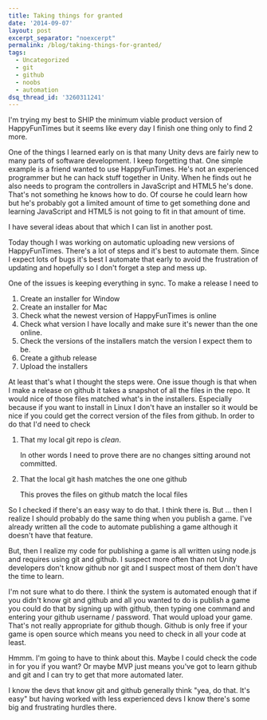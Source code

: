 ```yaml
---
title: Taking things for granted
date: '2014-09-07'
layout: post
excerpt_separator: "noexcerpt"
permalink: /blog/taking-things-for-granted/
tags:
  - Uncategorized
  - git
  - github
  - noobs
  - automation
dsq_thread_id: '3260311241'
---
```

I'm trying my best to SHIP the minimum viable product version of HappyFunTimes
but it seems like every day I finish one thing only to find 2 more.

One of the things I learned early on is that many Unity devs are fairly new to
many parts of software development. I keep forgetting that. One simple example
is a friend wanted to use HappyFunTimes. He's not an experienced programmer but
he can hack stuff together in Unity. When he finds out he also needs to program
the controllers in JavaScript and HTML5 he's done. That's not something he
knows how to do. Of course he could learn how but he's probably got a limited
amount of time to get something done and learning JavaScript and HTML5 is not
going to fit in that amount of time.

I have several ideas about that which I can list in another post.

Today though I was working on automatic uploading new versions of
HappyFunTimes. There's a lot of steps and it's best to automate them. Since I
expect lots of bugs it's best I automate that early to avoid the frustration of
updating and hopefully so I don't forget a step and mess up.

One of the issues is keeping everything in sync. To make a release I need to

<ol>
<li>Create an installer for Window</li>
<li>Create an installer for Mac</li>
<li>Check what the newest version of HappyFunTimes is online</li>
<li>Check what version I have locally and make sure it's newer than the one online.</li>
<li>Check the versions of the installers match the version I expect them to be.</li>
<li>Create a github release</li>
<li>Upload the installers</li>
</ol>

At least that's what I thought the steps were. One issue though is that when I
make a release on github it takes a snapshot of all the files in the repo. It
would nice of those files matched what's in the installers. Especially because
if you want to install in Linux I don't have an installer so it would be nice
if you could get the correct version of the files from github. In order to do
that I'd need to check

<ol>
<li>That my local git repo is <em>clean</em>.

In other words I need to prove there are no changes sitting around not committed.<p></p></li>
<li><p>That the local git hash matches the one one github

This proves the files on github match the local files</p></li>
</ol>

So I checked if there's an easy way to do that. I think there is. But ... then
I realize I should probably do the same thing when you publish a game. I've
already written all the code to automate publishing a game although it doesn't
have that feature.

But, then I realize my code for publishing a game is all written using node.js
and requires using git and github. I suspect more often than not Unity
developers don't know github nor git and I suspect most of them don't have the
time to learn.

I'm not sure what to do there. I think the system is automated enough that if
you didn't know git and github and all you wanted to do is publish a game you
could do that by signing up with github, then typing one command and entering
your github username / password. That would upload your game. That's not really
appropriate for github though. Github is only free if your game is open source
which means you need to check in all your code at least.

Hmmm. I'm going to have to think about this. Maybe I could check the code in
for you if you want? Or maybe MVP just means you've got to learn github and git
and I can try to get that more automated later.

I know the devs that know git and github generally think "yea, do that. It's
easy" but having worked with less experienced devs I know there's some big and
frustrating hurdles there.

